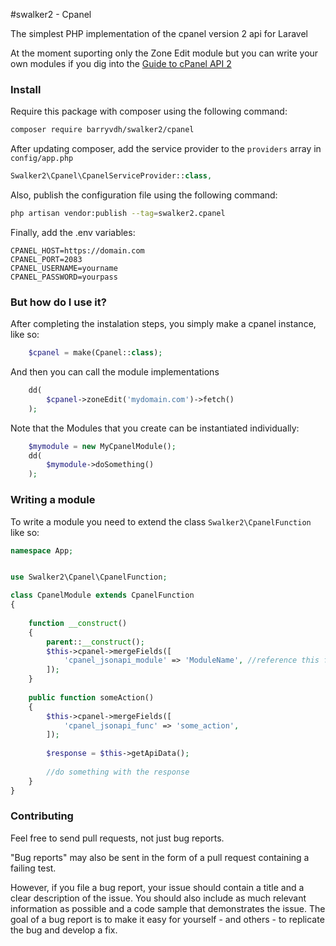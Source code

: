 #swalker2 - Cpanel

The simplest PHP implementation of the cpanel version 2 api for Laravel

At the moment suporting only the Zone Edit module but you can write your own modules if you dig into the [Guide to cPanel API 2](https://documentation.cpanel.net/display/SDK/Guide+to+cPanel+API+2)
 
 
 ### Install
 
 Require this package with composer using the following command:
 ```bash
 composer require barryvdh/swalker2/cpanel
 ```
 
 After updating composer, add the service provider to the `providers` array in `config/app.php`
 ```php
 Swalker2\Cpanel\CpanelServiceProvider::class,
 ```
 
 Also, publish the configuration file using the following command:
 ```bash
 php artisan vendor:publish --tag=swalker2.cpanel
 ```

 Finally, add the .env variables:
 ```
CPANEL_HOST=https://domain.com
CPANEL_PORT=2083
CPANEL_USERNAME=yourname
CPANEL_PASSWORD=yourpass
 ```

### But how do I use it?
After completing the instalation steps, you simply make a cpanel instance, like so:
```php
	$cpanel = make(Cpanel::class);
```


And then you can call the module implementations
```php
	dd(
		$cpanel->zoneEdit('mydomain.com')->fetch()
	);
```


Note that the Modules that you create can be instantiated individually:
```php
	$mymodule = new MyCpanelModule();
	dd(
		$mymodule->doSomething()
	);
```


### Writing a module
To write a module you need to extend the class ``Swalker2\CpanelFunction``
like so: 
```php
namespace App;


use Swalker2\Cpanel\CpanelFunction;

class CpanelModule extends CpanelFunction
{
    
    function __construct()
    {
        parent::__construct();
        $this->cpanel->mergeFields([
            'cpanel_jsonapi_module' => 'ModuleName', //reference this from the Guide to cPanel API 2
        ]);
    }
    
    public function someAction()
    {
        $this->cpanel->mergeFields([
            'cpanel_jsonapi_func' => 'some_action',
        ]);
                
        $response = $this->getApiData();
        
        //do something with the response
    }
}
```

### Contributing
Feel free to send pull requests, not just bug reports.

"Bug reports" may also be sent in the form of a pull request containing a failing test. 

However, if you file a bug report, your issue should contain a title and a clear description of the issue. You should also include as much relevant information as possible and a code sample that demonstrates the issue. The goal of a bug report is to make it easy for yourself - and others - to replicate the bug and develop a fix.
